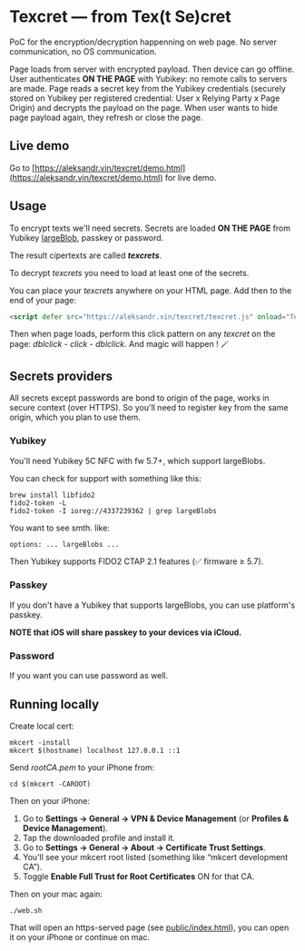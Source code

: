 # Texcret — from Tex(t Se)cret

PoC for the encryption/decryption happenning on web page. No server communication, no OS communication.

Page loads from server with encrypted payload. Then device can go offline.
User authenticates **ON THE PAGE** with Yubikey: no remote calls to servers are made.
Page reads a secret key from the Yubikey credentials (securely stored on Yubikey per registered credential:
User x Relying Party x Page Origin) and decrypts the payload on the page.
When user wants to hide page payload again, they refresh or close the page.

## Live demo

Go to [https://aleksandr.vin/texcret/demo.html](https://aleksandr.vin/texcret/demo.html) for live demo.

## Usage

To encrypt texts we'll need secrets. Secrets are loaded **ON THE PAGE** from
Yubikey [largeBlob](https://github.com/w3c/webauthn/wiki/Explainer:-WebAuthn-Large-Blob-Extension), passkey or password.

The result cipertexts are called _**texcrets**_.

To decrypt *texcrets* you need to load at least one of the secrets.

You can place your *texcrets* anywhere on your HTML page. Add then to the end of your page:

```html
<script defer src="https://aleksandr.vin/texcret/texcret.js" onload="Texcret.magic();"></script>
```

Then when page loads, perform this click pattern on any *texcret* on the page: *dblclick - click - dblclick*. And magic will happen ! 🪄

## Secrets providers

All secrets except passwords are bond to origin of the page, works in secure context (over HTTPS). So you'll need to register key from the same origin, which
you plan to use them.

### Yubikey

You'll need Yubikey 5C NFC with fw 5.7+, which support largeBlobs.

You can check for support with something like this:

    brew install libfido2
    fido2-token -L
    fido2-token -I ioreg://4337239362 | grep largeBlobs

You want to see smth. like:

```
options: ... largeBlobs ...
```

Then Yubikey supports FIDO2 CTAP 2.1 features (✅ firmware ≥ 5.7).

### Passkey

If you don't have a Yubikey that supports largeBlobs, you can use platform's passkey.

**NOTE that iOS will share passkey to your devices via iCloud.**

### Password

If you want you can use password as well.


## Running locally

Create local cert:

    mkcert -install
    mkcert $(hostname) localhost 127.0.0.1 ::1

Send *rootCA.pem* to your iPhone from:

    cd $(mkcert -CAROOT)

Then on your iPhone:

1. Go to **Settings → General → VPN & Device Management** (or **Profiles & Device Management**).
2.	Tap the downloaded profile and install it.
3.	Go to **Settings → General → About → Certificate Trust Settings**.
4.	You’ll see your mkcert root listed (something like “mkcert development CA”).
5.	Toggle **Enable Full Trust for Root Certificates** ON for that CA.

Then on your mac again:

    ./web.sh

That will open an https-served page (see [public/index.html](public/index.html)), you can open it on your iPhone
or continue on mac.
